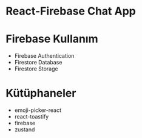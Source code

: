 # React-Firebase Chat App

# Firebase Kullanım

- Firebase Authentication
- Firestore Database
- Firestore Storage

# Kütüphaneler

- emoji-picker-react
- react-toastify
- firebase
- zustand
